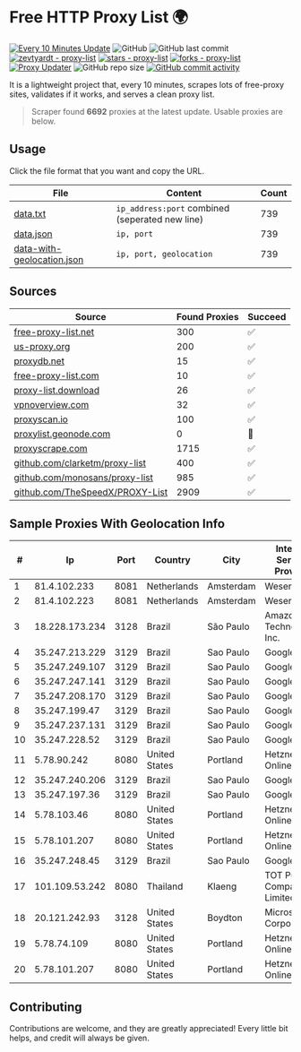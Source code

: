 
# Free HTTP Proxy List 🌍

[![Every 10 Minutes Update](https://github.com/mertguvencli/http-proxy-list/actions/workflows/main.yml/badge.svg?branch=main)](https://github.com/mertguvencli/http-proxy-list/actions/workflows/main.yml)
![GitHub](https://img.shields.io/github/license/mertguvencli/http-proxy-list)
![GitHub last commit](https://img.shields.io/github/last-commit/mertguvencli/http-proxy-list)
[![zevtyardt - proxy-list](https://img.shields.io/static/v1?label=zevtyardt&message=proxy-list&color=blue&logo=github)](https://github.com/zevtyardt/proxy-list "Go to GitHub repo")
[![stars - proxy-list](https://img.shields.io/github/stars/zevtyardt/proxy-list?style=social)](https://github.com/zevtyardt/proxy-list)
[![forks - proxy-list](https://img.shields.io/github/forks/zevtyardt/proxy-list?style=social)](https://github.com/zevtyardt/proxy-list)
[![Proxy Updater](https://github.com/zevtyardt/proxy-list/workflows/Proxy%20Updater/badge.svg)](https://github.com/zevtyardt/proxy-list/actions?query=workflow:"Proxy+Updater")
![GitHub repo size](https://img.shields.io/github/repo-size/zevtyardt/proxy-list)
[![GitHub commit activity](https://img.shields.io/github/commit-activity/m/zevtyardt/proxy-list?logo=commits)](https://github.com/zevtyardt/proxy-list/commits/main)

It is a lightweight project that, every 10 minutes, scrapes lots of free-proxy sites, validates if it works, and serves a clean proxy list.

> Scraper found **6692** proxies at the latest update. Usable proxies are below.

## Usage

Click the file format that you want and copy the URL.

|File|Content|Count|
|----|-------|-----|
|[data.txt](https://raw.githubusercontent.com/mertguvencli/http-proxy-list/main/proxy-list/data.txt)|`ip_address:port` combined (seperated new line)|739|
|[data.json](https://raw.githubusercontent.com/mertguvencli/http-proxy-list/main/proxy-list/data.json)|`ip, port`|739|
|[data-with-geolocation.json](https://raw.githubusercontent.com/mertguvencli/http-proxy-list/main/proxy-list/data-with-geolocation.json)|`ip, port, geolocation`|739|

## Sources

|Source|Found Proxies|Succeed|
|------|-------------|-------|
|[free-proxy-list.net](https://free-proxy-list.net)|300|✅|
|[us-proxy.org](https://www.us-proxy.org)|200|✅|
|[proxydb.net](http://proxydb.net)|15|✅|
|[free-proxy-list.com](https://free-proxy-list.com/?page=&port=&type%5B%5D=http&type%5B%5D=https&up_time=0&search=Search)|10|✅|
|[proxy-list.download](https://www.proxy-list.download/HTTP)|26|✅|
|[vpnoverview.com](https://vpnoverview.com/privacy/anonymous-browsing/free-proxy-servers)|32|✅|
|[proxyscan.io](https://www.proxyscan.io)|100|✅|
|[proxylist.geonode.com](https://proxylist.geonode.com/api/proxy-list?limit=300&page=1&sort_by=lastChecked&sort_type=desc&protocols=http,https)|0|🚫|
|[proxyscrape.com](https://api.proxyscrape.com/v2/?request=displayproxies&protocol=http&timeout=10000&country=all&ssl=all&anonymity=all)|1715|✅|
|[github.com/clarketm/proxy-list](https://raw.githubusercontent.com/clarketm/proxy-list/master/proxy-list-raw.txt)|400|✅|
|[github.com/monosans/proxy-list](https://raw.githubusercontent.com/monosans/proxy-list/main/proxies/http.txt)|985|✅|
|[github.com/TheSpeedX/PROXY-List](https://raw.githubusercontent.com/TheSpeedX/PROXY-List/master/http.txt)|2909|✅|


## Sample Proxies With Geolocation Info

|#|Ip|Port|Country|City|Internet Service Provider|
|-|--|----|-------|----|-------------------------|
|1|81.4.102.233|8081|Netherlands|Amsterdam|WeservIT|
|2|81.4.102.223|8081|Netherlands|Amsterdam|WeservIT|
|3|18.228.173.234|3128|Brazil|São Paulo|Amazon Technologies Inc.|
|4|35.247.213.229|3129|Brazil|Sao Paulo|Google LLC|
|5|35.247.249.107|3129|Brazil|Sao Paulo|Google LLC|
|6|35.247.247.141|3129|Brazil|Sao Paulo|Google LLC|
|7|35.247.208.170|3129|Brazil|Sao Paulo|Google LLC|
|8|35.247.199.47|3129|Brazil|Sao Paulo|Google LLC|
|9|35.247.237.131|3129|Brazil|Sao Paulo|Google LLC|
|10|35.247.228.52|3129|Brazil|Sao Paulo|Google LLC|
|11|5.78.90.242|8080|United States|Portland|Hetzner Online GmbH|
|12|35.247.240.206|3129|Brazil|Sao Paulo|Google LLC|
|13|35.247.197.36|3129|Brazil|Sao Paulo|Google LLC|
|14|5.78.103.46|8080|United States|Portland|Hetzner Online GmbH|
|15|5.78.101.207|8080|United States|Portland|Hetzner Online GmbH|
|16|35.247.248.45|3129|Brazil|Sao Paulo|Google LLC|
|17|101.109.53.242|8080|Thailand|Klaeng|TOT Public Company Limited|
|18|20.121.242.93|3128|United States|Boydton|Microsoft Corporation|
|19|5.78.74.109|8080|United States|Portland|Hetzner Online GmbH|
|20|5.78.101.207|8080|United States|Portland|Hetzner Online GmbH|



## Contributing

Contributions are welcome, and they are greatly appreciated! Every
little bit helps, and credit will always be given.

